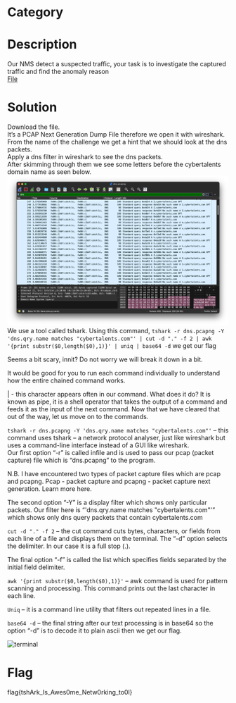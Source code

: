 # Category

# Description
Our NMS detect a suspected traffic, your task is to investigate the captured traffic and find the anomaly reason</br>
[File](./dns.pcapng) 
# Solution 
Download the file.</br> 
It’s a PCAP Next Generation Dump File therefore we open it with wireshark.</br>
From the name of the challenge we get a hint that we should look at the dns packets.</br> 
Apply a dns filter in wireshark to see the dns packets.</br>
After skimming through them we see some letters before the cybertalents domain name as seen below.</br>
![img1](./img1.png) 
We use a tool called tshark. Using this command, ```tshark -r dns.pcapng -Y 'dns.qry.name matches "cybertalents.com"' | cut -d "." -f 2 | awk '{print substr($0,length($0),1)}' | uniq | base64 -d``` we get our flag</br>

Seems a bit scary, innit? Do not worry we will break it down in a bit.</br>

It would be good for you to run each command individually to understand how the entire chained command works.</br>

| - this character appears often in our command. What does it do? It is known as pipe, it is a shell operator that takes the output of a command and feeds it as the input of the next command. Now that we have cleared that out of the way, let us move on to the commands.</br>

```tshark -r dns.pcapng -Y 'dns.qry.name matches "cybertalents.com"'``` – this command uses tshark – a network protocol analyser, just like wireshark but uses a command-line interface instead of a GUI like wireshark.</br>
 Our first option “-r” is called infile and is used to pass our pcap (packet capture) file which is “dns.pcapng” to the program.</br>

N.B. I have encountered two types of packet capture files which are pcap and pcapng. Pcap - packet capture and pcapng - packet capture next generation. Learn more here.</br>

The second option “-Y” is a display filter which shows only particular packets. Our filter here is “'dns.qry.name matches "cybertalents.com"'” which shows only dns query packets that contain cybertalents.com</br>

```cut -d "." -f 2``` – the cut command cuts bytes, characters, or fields from each line of a file and displays them on the terminal. The “-d” option selects the delimiter. In our case it is a full stop (.).</br>
 
The final option “-f” is called the list which specifies fields separated by the initial field delimiter.</br>

```awk '{print substr($0,length($0),1)}'``` – awk command is used for pattern scanning and processing. This command prints out the last character in each line.</br>

```Uniq``` – it is a command line utility that filters out repeated lines in a file.</br>

```base64 -d``` – the final string after our text processing is in base64 so the option “-d” is to decode it to plain ascii then we get our flag.</br>

![terminal](./img2.png)
# Flag
flag{tshArk_Is_Awes0me_Netw0rking_to0l}